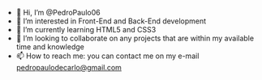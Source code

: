 - 👋 Hi, I’m @PedroPaulo06
- 👀 I’m interested in Front-End and Back-End development
- 🌱 I’m currently learning HTML5 and CSS3
- 💞️ I’m looking to collaborate on any projects that are within my available time and knowledge
- 📫 How to reach me: you can contact me on my e-mail pedropaulodecarlo@gmail.com

<!---
PedroPaulo06/PedroPaulo06 is a ✨ special ✨ repository because its `README.md` (this file) appears on your GitHub profile.
You can click the Preview link to take a look at your changes.
--->
